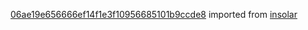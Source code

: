 [06ae19e656666ef14f1e3f10956685101b9ccde8](https://github.com/insolar/insolar/commit/06ae19e656666ef14f1e3f10956685101b9ccde8) imported from [insolar](https://github.com/insolar/insolar)
